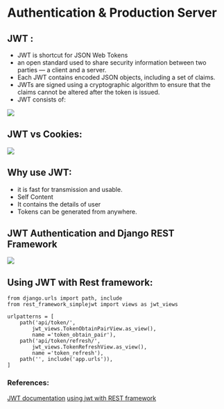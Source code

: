 # Authentication & Production Server

## JWT :
* JWT is shortcut for JSON Web Tokens
*  an open standard used to share security information between two parties — a client and a server. 
* Each JWT contains encoded JSON objects, including a set of claims. 
* JWTs are signed using a cryptographic algorithm to ensure that the claims cannot be altered after the token is issued.
* JWT consists of:

![](https://uploads.toptal.io/blog/image/956/toptal-blog-image-1426676395222.jpeg)

## JWT vs Cookies:

![](https://nileshprasad137.github.io/assets/blogimg/tokenadv.jpg)

## Why use JWT:
* it is fast for transmission and usable.
* Self Content
* It contains the details of user
* Tokens can be generated from anywhere.


## JWT Authentication and Django REST Framework

![](https://miro.medium.com/max/960/1*l-FS80RhxUgjZOKGgOXnTQ.jpeg)

## Using JWT with Rest framework:
```
from django.urls import path, include
from rest_framework_simplejwt import views as jwt_views

urlpatterns = [
	path('api/token/',
		jwt_views.TokenObtainPairView.as_view(),
		name ='token_obtain_pair'),
	path('api/token/refresh/',
		jwt_views.TokenRefreshView.as_view(),
		name ='token_refresh'),
	path('', include('app.urls')),
]

```


### References:
[JWT documentation](https://jwt.io/introduction/)
[using jwt with REST framework](https://www.geeksforgeeks.org/jwt-authentication-with-django-rest-framework/)